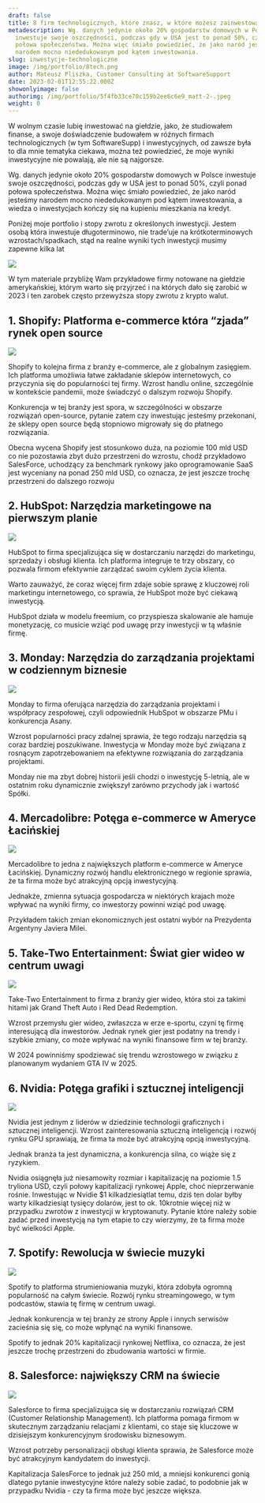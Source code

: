 ```yaml
---
draft: false
title: 8 firm technologicznych, które znasz, w które możesz zainwestować
metadescription: Wg. danych jedynie około 20% gospodarstw domowych w Polsce
  inwestuje swoje oszczędności, podczas gdy w USA jest to ponad 50%, czyli ponad
  połowa społeczeństwa. Można więc śmiało powiedzieć, że jako naród jesteśmy
  narodem mocno niededukowanym pod kątem inwestowania.
slug: inwestycje-technologiczne
image: /img/portfolio/8tech.png
author: Mateusz Pliszka, Customer Consulting at SoftwareSupport
date: 2023-02-01T12:55:22.000Z
showonlyimage: false
authorimg: /img/portfolio/5f4fb33ce70c159b2ee6c6e9_matt-2-.jpeg
weight: 0
---
```

W wolnym czasie lubię inwestować na giełdzie, jako, że studiowałem finanse, a swoje doświadczenie budowałem w różnych firmach technologicznych (w tym SoftwareSupp) i inwestycyjnych, od zawsze była to dla mnie tematyka ciekawa, można też powiedzieć, że moje wyniki inwestycyjne nie powalają, ale nie są najgorsze.

Wg. danych jedynie około 20% gospodarstw domowych w Polsce inwestuje swoje oszczędności, podczas gdy w USA jest to ponad 50%, czyli ponad połowa społeczeństwa. Można więc śmiało powiedzieć, że jako naród jesteśmy narodem mocno niededukowanym pod kątem inwestowania, a wiedza o inwestycjach kończy się na kupieniu mieszkania na kredyt.

Poniżej moje portfolio i stopy zwrotu z określonych inwestycji. Jestem osobą która inwestuje długoterminowo, nie trade’uje na krótkoterminowych wzrostach/spadkach, stąd na realne wyniki tych inwestycji musimy zapewne kilka lat

![](https://assets-global.website-files.com/5e04ad880b1ac5bdcde98c9c/65ba469af371ef596e4e1780_IMG_2213.PNG)

W tym materiale przybliżę Wam przykładowe firmy notowane na giełdzie amerykańskiej, którym warto się przyjrzeć i na których dało się zarobić w 2023 i ten zarobek często przewyższa stopy zwrotu z krypto walut.

## 1. Shopify: Platforma e-commerce która “zjada” rynek open source

![](https://assets-global.website-files.com/5e04ad880b1ac5bdcde98c9c/65ba4716ebced169fa569c32_image%20-%202024-01-31T141139.811.png)

Shopify to kolejna firma z branży e-commerce, ale z globalnym zasięgiem. Ich platforma umożliwia łatwe zakładanie sklepów internetowych, co przyczynia się do popularności tej firmy. Wzrost handlu online, szczególnie w kontekście pandemii, może świadczyć o dalszym rozwoju Shopify.

Konkurencja w tej branży jest spora, w szczególności w obszarze rozwiązań open-source, pytanie zatem czy inwestując jesteśmy przekonani, że sklepy open source będą stopniowo migrowały się do płatnego rozwiązania.

Obecna wycena Shopify jest stosunkowo duża, na poziomie 100 mld USD co nie pozostawia zbyt dużo przestrzeni do wzrostu, chodź przykładowo SalesForce, uchodzący za benchmark rynkowy jako oprogramowanie SaaS jest wyceniany na ponad 250 mld USD, co oznacza, że jest jeszcze trochę przestrzeni do dalszego rozwoju

## 2. HubSpot: Narzędzia marketingowe na pierwszym planie

![](https://assets-global.website-files.com/5e04ad880b1ac5bdcde98c9c/65ba49301cf8923112634962_image%20-%202024-01-31T142009.578.png)

HubSpot to firma specjalizująca się w dostarczaniu narzędzi do marketingu, sprzedaży i obsługi klienta. Ich platforma integruje te trzy obszary, co pozwala firmom efektywnie zarządzać swoim cyklem życia klienta.

Warto zauważyć, że coraz więcej firm zdaje sobie sprawę z kluczowej roli marketingu internetowego, co sprawia, że HubSpot może być ciekawą inwestycją.

HubSpot działa w modelu freemium, co przyspiesza skalowanie ale hamuje monetyzację, co musicie wziąć pod uwagę przy inwestycji w tą właśnie firmę.

## 3. Monday: Narzędzia do zarządzania projektami w codziennym biznesie

![](https://assets-global.website-files.com/5e04ad880b1ac5bdcde98c9c/65ba497385a8478f0fbffae8_image%20-%202024-01-31T142144.675.png)

Monday to firma oferująca narzędzia do zarządzania projektami i współpracy zespołowej, czyli odpowiednik HubSpot w obszarze PMu i konkurencja Asany.

Wzrost popularności pracy zdalnej sprawia, że tego rodzaju narzędzia są coraz bardziej poszukiwane. Inwestycja w Monday może być związana z rosnącym zapotrzebowaniem na efektywne rozwiązania do zarządzania projektami.

Monday nie ma zbyt dobrej historii jeśli chodzi o inwestycję 5-letnią, ale w ostatnim roku dynamicznie zwiększył zarówno przychody jak i wartość Spółki.

## 4. Mercadolibre: Potęga e-commerce w Ameryce Łacińskiej

![](https://assets-global.website-files.com/5e04ad880b1ac5bdcde98c9c/65ba4980f371ef596e4f9a3e_image%20-%202024-01-31T142025.398.png)

Mercadolibre to jedna z największych platform e-commerce w Ameryce Łacińskiej. Dynamiczny rozwój handlu elektronicznego w regionie sprawia, że ​​ta firma może być atrakcyjną opcją inwestycyjną.

Jednakże, zmienna sytuacja gospodarcza w niektórych krajach może wpływać na wyniki firmy, co inwestorzy powinni wziąć pod uwagę.

Przykładem takich zmian ekonomicznych jest ostatni wybór na Prezydenta Argentyny Javiera Milei.

## 5. Take-Two Entertainment: Świat gier wideo w centrum uwagi

![](https://assets-global.website-files.com/5e04ad880b1ac5bdcde98c9c/65ba4993e025555239baabf8_image%20-%202024-01-31T142017.760.png)

Take-Two Entertainment to firma z branży gier wideo, która stoi za takimi hitami jak Grand Theft Auto i Red Dead Redemption.

Wzrost przemysłu gier wideo, zwłaszcza w erze e-sportu, czyni tę firmę interesującą dla inwestorów. Jednak rynek gier jest podatny na trendy i szybkie zmiany, co może wpływać na wyniki finansowe firm w tej branży.

W 2024 powinniśmy spodziewać się trendu wzrostowego w związku z planowanym wydaniem GTA IV w 2025.

## 6. Nvidia: Potęga grafiki i sztucznej inteligencji

![](https://assets-global.website-files.com/5e04ad880b1ac5bdcde98c9c/65ba499dc22fe098841b9907_image%20-%202024-01-31T142033.949.png)

Nvidia jest jednym z liderów w dziedzinie technologii graficznych i sztucznej inteligencji. Wzrost zainteresowania sztuczną inteligencją i rozwój rynku GPU sprawiają, że firma ta może być atrakcyjną opcją inwestycyjną.

Jednak branża ta jest dynamiczna, a konkurencja silna, co wiąże się z ryzykiem.

Nvidia osiągnęła już niesamowity rozmiar i kapitalizację na poziomie 1.5 tryliona USD, czyli połowy kapitalizacji rynkowej Apple, choć nieprzerwanie rośnie. Inwestując w Nvidie $1 kilkadziesiątlat temu, dziś ten dolar byłby warty kilkadziesiąt tysięcy dolarów, jest to ok. 10krotnie więcej niż w przypadku zwrotów z inwestycji w kryptowanuty. Pytanie które należy sobie zadać przed inwestycją na tym etapie to czy wierzymy, że ta firma może być wielkości Apple.

## 7. Spotify: Rewolucja w świecie muzyki

![](https://assets-global.website-files.com/5e04ad880b1ac5bdcde98c9c/65ba49a688eba8c95522f643_image%20-%202024-01-31T142001.106.png)

Spotify to platforma strumieniowania muzyki, która zdobyła ogromną popularność na całym świecie. Rozwój rynku streamingowego, w tym podcastów, stawia tę firmę w centrum uwagi.

Jednak konkurencja w tej branży ze strony Apple i innych serwisów zacieśnia się się, co może wpłynąć na wyniki finansowe.

Spotify to jednak 20% kapitalizacji rynkowej Netflixa, co oznacza, że jest jeszcze trochę przestrzeni do zbudowania wartości w firmie.

## 8. Salesforce: największy CRM na świecie

![](https://assets-global.website-files.com/5e04ad880b1ac5bdcde98c9c/65ba4a2d9ef340cc0484e8e7_image%20-%202024-01-31T142450.521.png)

Salesforce to firma specjalizująca się w dostarczaniu rozwiązań CRM (Customer Relationship Management). Ich platforma pomaga firmom w skutecznym zarządzaniu relacjami z klientami, co staje się kluczowe w dzisiejszym konkurencyjnym środowisku biznesowym.

Wzrost potrzeby personalizacji obsługi klienta sprawia, że Salesforce może być atrakcyjnym kandydatem do inwestycji.

Kapitalizacja SalesForce to jednak już 250 mld, a mniejsi konkurenci gonią dlatego pytanie inwestycyjne które należy sobie zadać, to podobnie jak w przypadku Nvidia - czy ta firma może być jeszcze większa.